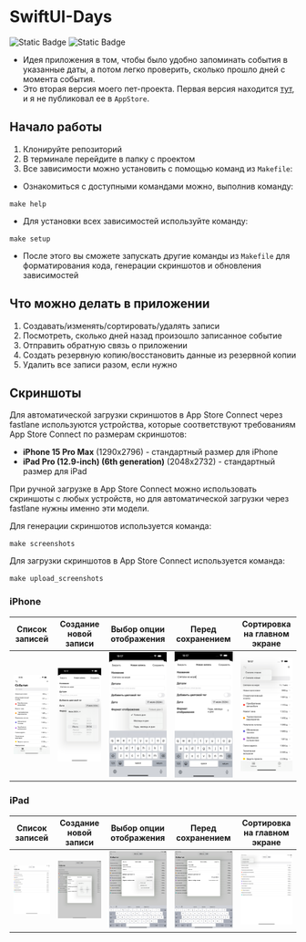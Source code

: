 # SwiftUI-Days
<img alt="Static Badge" src="https://img.shields.io/badge/Swift_Version-6.0-orange"> <img alt="Static Badge" src="https://img.shields.io/badge/iOS_Version-17-blue">

- Идея приложения в том, чтобы было удобно запоминать события в указанные даты, а потом легко проверить, сколько прошло дней с момента события.
- Это вторая версия моего пет-проекта. Первая версия находится [тут](https://github.com/easydev991/Days), и я не публиковал ее в `AppStore`.

## Начало работы

1. Клонируйте репозиторий
2. В терминале перейдите в папку с проектом
3. Все зависимости можно установить с помощью команд из `Makefile`:
- Ознакомиться с доступными командами можно, выполнив команду:
```shell
make help
```
- Для установки всех зависимостей используйте команду:
```shell
make setup
```
- После этого вы сможете запускать другие команды из `Makefile` для форматирования кода, генерации скриншотов и обновления зависимостей

## Что можно делать в приложении
1. Создавать/изменять/сортировать/удалять записи
2. Посмотреть, сколько дней назад произошло записанное событие
3. Отправить обратную связь о приложении
4. Создать резервную копию/восстановить данные из резервной копии
5. Удалить все записи разом, если нужно

## Скриншоты  
Для автоматической загрузки скриншотов в App Store Connect через fastlane используются устройства, которые соответствуют требованиям App Store Connect по размерам скриншотов:
- **iPhone 15 Pro Max** (1290x2796) - стандартный размер для iPhone
- **iPad Pro (12.9-inch) (6th generation)** (2048x2732) - стандартный размер для iPad

При ручной загрузке в App Store Connect можно использовать скриншоты с любых устройств, но для автоматической загрузки через fastlane нужны именно эти модели.

Для генерации скриншотов используется команда:
```shell
make screenshots
```

Для загрузки скриншотов в App Store Connect используется команда:
```shell
make upload_screenshots
```
### iPhone
| Список записей | Создание новой записи | Выбор опции отображения | Перед сохранением | Сортировка на главном экране |
| --- | --- | --- | --- | --- |
| <img src="./fastlane/screenshots/ru/iPhone 15 Pro Max-1-demoList.png"> | <img src="./fastlane/screenshots/ru/iPhone 15 Pro Max-2-chooseDate.png"> | <img src="./fastlane/screenshots/ru/iPhone 15 Pro Max-3-chooseDisplayOption.png"> | <img src="./fastlane/screenshots/ru/iPhone 15 Pro Max-4-beforeSave.png"> | <img src="./fastlane/screenshots/ru/iPhone 15 Pro Max-5-sortByDate.png"> |

### iPad
| Список записей | Создание новой записи | Выбор опции отображения | Перед сохранением | Сортировка на главном экране |
| --- | --- | --- | --- | --- |
| <img src="./fastlane/screenshots/ru/iPad Pro (12.9-inch) (6th generation)-1-demoList.png"> | <img src="./fastlane/screenshots/ru/iPad Pro (12.9-inch) (6th generation)-2-chooseDate.png"> | <img src="./fastlane/screenshots/ru/iPad Pro (12.9-inch) (6th generation)-3-chooseDisplayOption.png"> | <img src="./fastlane/screenshots/ru/iPad Pro (12.9-inch) (6th generation)-4-beforeSave.png"> | <img src="./fastlane/screenshots/ru/iPad Pro (12.9-inch) (6th generation)-5-sortByDate.png"> |
